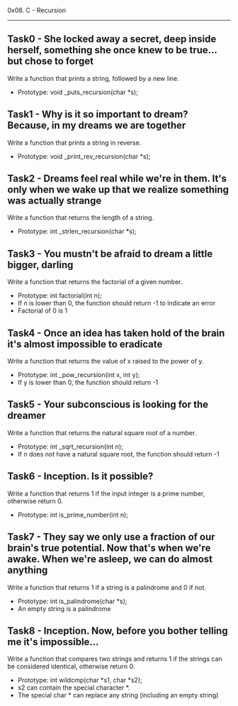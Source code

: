 0x08. C - Recursion
*******************

Task0 - She locked away a secret, deep inside herself, something she once knew to be true... but chose to forget
----------------------------------------------------------------------------------------------------------------
Write a function that prints a string, followed by a new line.
* Prototype: void _puts_recursion(char *s);

Task1 - Why is it so important to dream? Because, in my dreams we are together
------------------------------------------------------------------------------
Write a function that prints a string in reverse.
* Prototype: void _print_rev_recursion(char *s);

Task2 - Dreams feel real while we're in them. It's only when we wake up that we realize something was actually strange
----------------------------------------------------------------------------------------------------------------------
Write a function that returns the length of a string.
* Prototype: int _strlen_recursion(char *s);

Task3 - You mustn't be afraid to dream a little bigger, darling
---------------------------------------------------------------
Write a function that returns the factorial of a given number.
* Prototype: int factorial(int n);
* If n is lower than 0, the function should return -1 to indicate an error
* Factorial of 0 is 1

Task4 - Once an idea has taken hold of the brain it's almost impossible to eradicate
------------------------------------------------------------------------------------
Write a function that returns the value of x raised to the power of y.
* Prototype: int _pow_recursion(int x, int y);
* If y is lower than 0, the function should return -1

Task5 - Your subconscious is looking for the dreamer
----------------------------------------------------
Write a function that returns the natural square root of a number.
* Prototype: int _sqrt_recursion(int n);
* If n does not have a natural square root, the function should return -1

Task6 - Inception. Is it possible?
----------------------------------
Write a function that returns 1 if the input integer is a prime number, otherwise return 0.
* Prototype: int is_prime_number(int n);

Task7 - They say we only use a fraction of our brain's true potential. Now that's when we're awake. When we're asleep, we can do almost anything
------------------------------------------------------------------------------------------------------------------------------------------------
Write a function that returns 1 if a string is a palindrome and 0 if not.
* Prototype: int is_palindrome(char *s);
* An empty string is a palindrome

Task8 - Inception. Now, before you bother telling me it's impossible...
-----------------------------------------------------------------------
Write a function that compares two strings and returns 1 if the strings can be considered identical, otherwise return 0.
* Prototype: int wildcmp(char *s1, char *s2);
* s2 can contain the special character *.
* The special char * can replace any string (including an empty string)





